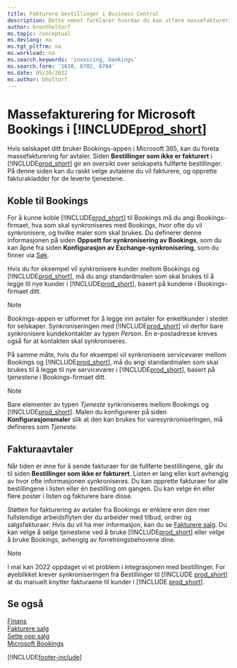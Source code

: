 ```yaml
---
title: Fakturere bestillinger i Business Central
description: Dette emnet forklarer hvordan du kan utføre massefakturering fra Microsoft Bookings i Business Central.
author: brentholtorf
ms.topic: conceptual
ms.devlang: na
ms.tgt_pltfrm: na
ms.workload: na
ms.search.keywords: 'invoicing, bookings'
ms.search.form: '1638, 6702, 6704'
ms.date: 05/20/2022
ms.author: bholtorf
---
```

# <a name="bulk-invoicing-for-microsoft-bookings-in-"></a>Massefakturering for Microsoft Bookings i [!INCLUDE[prod_short](includes/prod_short.md)]

Hvis selskapet ditt bruker Bookings-appen i Microsoft 365, kan du foreta massefakturering for avtaler. Siden **Bestillinger som ikke er fakturert** i [!INCLUDE[prod_short](includes/prod_short.md)] gir en oversikt over selskapets fullførte bestillinger. På denne siden kan du raskt velge avtalene du vil fakturere, og opprette fakturakladder for de leverte tjenestene.  

## <a name="connect-to-bookings"></a>Koble til Bookings

For å kunne koble [!INCLUDE[prod_short](includes/prod_short.md)] til Bookings må du angi Bookings-firmaet, hva som skal synkroniseres med Bookings, hvor ofte du vil synkronisere, og hvilke maler som skal brukes. Du definerer denne informasjonen på siden **Oppsett for synkronisering av Bookings**, som du kan åpne fra siden **Konfigurasjon av Exchange-synkronisering**, som du finner via [Søk](ui-search.md).  

Hvis du for eksempel vil synkronisere kunder mellom Bookings og [!INCLUDE[prod_short](includes/prod_short.md)], må du angi standardmalen som skal brukes til å legge til nye kunder i [!INCLUDE[prod_short](includes/prod_short.md)], basert på kundene i Bookings-firmaet ditt.  

> [!NOTE]
> Bookings-appen er utformet for å legge inn avtaler for enkeltkunder i stedet for selskaper. Synkroniseringen med [!INCLUDE[prod_short](includes/prod_short.md)] vil derfor bare synkronisere kundekontakter av typen *Person*. En e-postadresse kreves også for at kontakten skal synkroniseres.  

På samme måte, hvis du for eksempel vil synkronisere servicevarer mellom Bookings og [!INCLUDE[prod_short](includes/prod_short.md)], må du angi standardmalen som skal brukes til å legge til nye servicevarer i [!INCLUDE[prod_short](includes/prod_short.md)], basert på tjenestene i Bookings-firmaet ditt.  

> [!NOTE]
> Bare elementer av typen *Tjeneste* synkroniseres mellom Bookings og [!INCLUDE[prod_short](includes/prod_short.md)]. Malen du konfigurerer på siden **Konfigurasjonsmaler** slik at den kan brukes for varesynkroniseringen, må defineres som *Tjeneste*.

## <a name="invoice-appointments"></a>Fakturaavtaler

Når tiden er inne for å sende fakturaer for de fullførte bestillingene, går du til siden **Bestillinger som ikke er fakturert**. Listen er lang eller kort avhengig av hvor ofte informasjonen synkroniseres. Du kan opprette fakturaer for alle bestillingene i listen eller én bestilling om gangen. Du kan velge én eller flere poster i listen og fakturere bare disse.  

Støtten for fakturering av avtaler fra Bookings er enklere enn den mer fullstendige arbeidsflyten der du arbeider med tilbud, ordrer og salgsfakturaer. Hvis du vil ha mer informasjon, kan du se [Fakturere salg](sales-how-invoice-sales.md). Du kan velge å selge tjenestene ved å bruke [!INCLUDE[prod_short](includes/prod_short.md)] eller velge å bruke Bookings, avhengig av forretningsbehovene dine.  

> [!NOTE]
> I mai kan 2022 oppdaget vi et problem i integrasjonen med bestillinger. For øyeblikket krever synkroniseringen fra Bestillinger til [!INCLUDE [prod_short](includes/prod_short.md)] at du manuelt knytter fakturaene til kunder i [!INCLUDE [prod_short](includes/prod_short.md)].

## <a name="see-also"></a>Se også

[Finans](finance.md)  
[Fakturere salg](sales-how-invoice-sales.md)  
[Sette opp salg](sales-setup-sales.md)  
[Microsoft Bookings](https://products.office.com/business/scheduling-and-booking-app)  


[!INCLUDE[footer-include](includes/footer-banner.md)]
